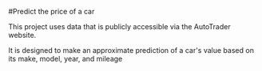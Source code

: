 #Predict the price of a car

This project uses data that is publicly accessible via the AutoTrader website.

It is designed to make an approximate prediction of a car's value based on its make, model, year, and mileage
